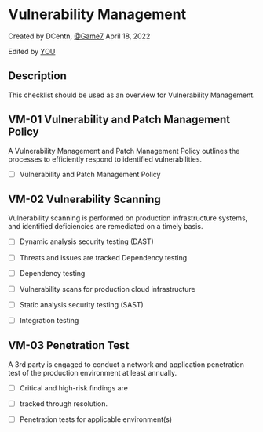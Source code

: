 # Vulnerability Management
Created by DCentn, [@Game7](https://game7.io/)
April 18, 2022

Edited by [YOU](#)

## Description
This checklist should be used as an overview for Vulnerability Management. 

## VM-01 Vulnerability and Patch Management Policy
A Vulnerability Management and Patch Management Policy outlines the processes to efficiently respond to identified vulnerabilities.

- [ ] Vulnerability and Patch Management Policy

## VM-02 Vulnerability Scanning
Vulnerability scanning is performed on production infrastructure systems, and identified deficiencies are remediated on a timely basis.

- [ ] Dynamic analysis security testing (DAST)

- [ ] Threats and issues are tracked Dependency testing

- [ ] Dependency testing

- [ ] Vulnerability scans for production cloud infrastructure

- [ ] Static analysis security testing (SAST)

- [ ] Integration testing

## VM-03 Penetration Test
A 3rd party is engaged to conduct a network and application penetration test of the production environment at least annually.

- [ ] Critical and high-risk findings are

- [ ] tracked through resolution.

- [ ] Penetration tests for applicable environment(s)
